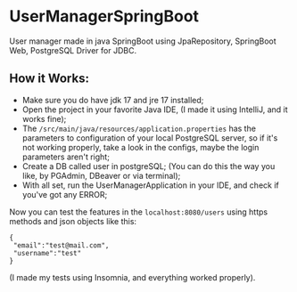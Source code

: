# UserManagerSpringBoot
User manager made in java SpringBoot using JpaRepository, SpringBoot Web, PostgreSQL Driver for JDBC.

## How it Works:

* Make sure you do have jdk 17 and jre 17 installed;
* Open the project in your favorite Java IDE, (I made it using IntelliJ, and it works fine);
* The ```/src/main/java/resources/application.properties``` has the parameters to configuration of your local PostgreSQL server, so if it's not working properly, take a look in the configs, maybe the login parameters aren't right;
* Create a DB called user in postgreSQL; (You can do this the way you like, by PGAdmin, DBeaver or via terminal);
* With all set, run the UserManagerApplication in your IDE, and check if you've got any ERROR;

Now you can test the features in the ```localhost:8080/users``` using https methods and json objects like this:
```
{
 "email":"test@mail.com",
 "username":"test"
}
```
(I made my tests using Insomnia, and everything worked properly).
 
